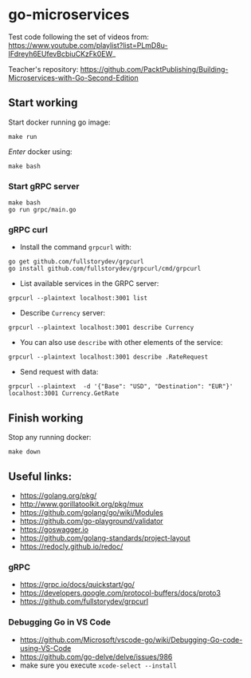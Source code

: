# go-microservices

Test code following the set of videos from:  https://www.youtube.com/playlist?list=PLmD8u-IFdreyh6EUfevBcbiuCKzFk0EW_

Teacher's repository: https://github.com/PacktPublishing/Building-Microservices-with-Go-Second-Edition

## Start working

Start docker running go image:

```
make run
```

_Enter_ docker using:

```
make bash
```

### Start gRPC server

```
make bash
go run grpc/main.go
```

### gRPC curl

- Install the command `grpcurl` with:

```
go get github.com/fullstorydev/grpcurl
go install github.com/fullstorydev/grpcurl/cmd/grpcurl
```

- List available services in the GRPC server:

```
grpcurl --plaintext localhost:3001 list
```

- Describe `Currency` server:

```
grpcurl --plaintext localhost:3001 describe Currency
```

- You can also use `describe` with other elements of the service:

```
grpcurl --plaintext localhost:3001 describe .RateRequest
```

- Send request with data:
```
grpcurl --plaintext  -d '{"Base": "USD", "Destination": "EUR"}' localhost:3001 Currency.GetRate
```

## Finish working

Stop any running docker:

```
make down
```

## Useful links:

- https://golang.org/pkg/
- http://www.gorillatoolkit.org/pkg/mux
- https://github.com/golang/go/wiki/Modules
- https://github.com/go-playground/validator
- https://goswagger.io
- https://github.com/golang-standards/project-layout
- https://redocly.github.io/redoc/

### gRPC
- https://grpc.io/docs/quickstart/go/
- https://developers.google.com/protocol-buffers/docs/proto3
- https://github.com/fullstorydev/grpcurl


### Debugging Go in VS Code

- https://github.com/Microsoft/vscode-go/wiki/Debugging-Go-code-using-VS-Code
- https://github.com/go-delve/delve/issues/986
- make sure you execute `xcode-select --install`
